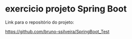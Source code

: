 # exercicio projeto Spring Boot

Link para o repositório do projeto:

https://github.com/bruno-ssilveira/SpringBoot_Test
